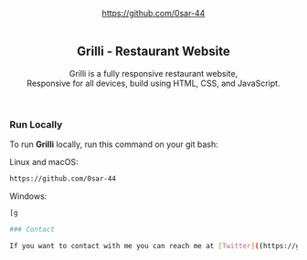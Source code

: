 <div align="center">
  
  https://github.com/0sar-44
  <br />
  <br />

  <h2 align="center">Grilli - Restaurant Website</h2>

  Grilli is a fully responsive restaurant website, <br />Responsive for all devices, build using HTML, CSS, and JavaScript.

  

</div>

<br />





### Run Locally

To run **Grilli** locally, run this command on your git bash:

Linux and macOS:

```bash
https://github.com/0sar-44
```

Windows:

```bash
[g

### Contact

If you want to contact with me you can reach me at [Twitter]((https://github.com/0sar-44)https://github.com/0sar-44).
